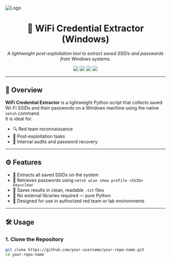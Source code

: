 ![Logo](https://github.com/username/repo-name/blob/main/images/logo.png?raw=true)


<h1 align="center">🔐 WiFi Credential Extractor (Windows)</h1>

<p align="center">
  <em>A lightweight post-exploitation tool to extract saved SSIDs and passwords from Windows systems.</em>
</p>

<p align="center">
  <img src="https://img.shields.io/badge/status-active-brightgreen.svg"/>
  <img src="https://img.shields.io/badge/platform-windows-blue"/>
  <img src="https://img.shields.io/badge/license-MIT-purple"/>
  <img src="https://img.shields.io/badge/python-3.6+-yellow.svg"/>
</p>

---

## 📌 Overview

**WiFi Credential Extractor** is a lightweight Python script that collects saved Wi-Fi SSIDs and their passwords on a Windows machine using the native `netsh` command.  
It is ideal for:

- 🔍 Red team reconnaissance  
- 🧪 Post-exploitation tasks  
- 🔐 Internal audits and password recovery

---

## ⚙️ Features

- 🔹 Extracts all saved SSIDs on the system
- 🔹 Retrieves passwords using `netsh wlan show profile <SSID> key=clear`
- 🔹 Saves results in clean, readable `.txt` files
- 🔹 No external libraries required — pure Python
- 🔹 Designed for use in authorized red team or lab environments

---

## 🛠️ Usage

### 1. Clone the Repository

```bash
git clone https://github.com/your-username/your-repo-name.git
cd your-repo-name
